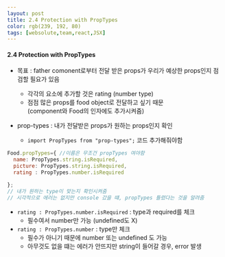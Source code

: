 ```yaml
---
layout: post
title: 2.4 Protection with PropTypes
color: rgb(239, 192, 80)
tags: [websolute,team,react,JSX]
---
```


####  2.4 Protection with PropTypes


- 목표 : father comonent로부터 전달 받은 props가 우리가 예상한 props인지 점검할 필요가 있음 
    - 각각의 요소에 추가할 것은 rating (number type)
    -  점점 많은 props를 food object로 전달하고 싶기 때문  
    (component와 Food의 인자에도 추가시켜줌)
 
- prop-types : 내가 전달받은 props가 원하는 props인지 확인 
    - `import PropTypes from "prop-types";` 코드 추가해줘야함

```javascript
Food.propTypes={ //이름은 무조건 propTypes 여야함 
  name: PropTypes.string.isRequired,
  picture: PropTypes.string.isRequired,
  rating : PropTypes.number.isRequired

}; 
// 내가 원하는 type이 맞는지 확인시켜줌 
// 시각적으로 에러는 없지만 console 갔을 떄, propTypes 틀렸다는 것을 알려줌 
```

- `rating : PropTypes.number.isRequired` : type과 required를 체크
    - 필수여서 number만 가능 (undefined도 X)
- `rating : PropTypes.number` : type만 체크 
    - 필수가 아니기 때문에 number 또는 undefined 도 가능 
    - 아무것도 없을 떄는 에러가 안뜨지만 string이 들어갈 경우, error 발생 


